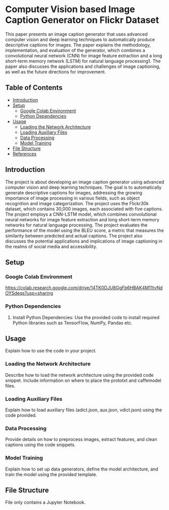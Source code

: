 # Computer Vision based Image Caption Generator on Flickr Dataset

This paper presents an image caption generator that uses advanced computer vision and deep learning techniques to automatically produce descriptive captions for images. The paper explains the methodology, implementation, and evaluation of the generator, which combines a convolutional neural network (CNN) for image feature extraction and a long short-term memory network (LSTM) for natural language processing1. The paper also discusses the applications and challenges of image captioning, as well as the future directions for improvement.

## Table of Contents

- [Introduction](#introduction)
- [Setup](#setup)
  - [Google Colab Environment](#google-colab-environment)
  - [Python Dependencies](#python-dependencies)
- [Usage](#usage)
  - [Loading the Network Architecture](#loading-the-network-architecture)
  - [Loading Auxiliary Files](#loading-auxiliary-files)
  - [Data Processing](#data-processing)
  - [Model Training](#model-training)
- [File Structure](#file-structure)
- [References](#references)

## Introduction

The project is about developing an image caption generator using advanced computer vision and deep learning techniques. The goal is to automatically generate descriptive captions for images, addressing the growing importance of image processing in various fields, such as object recognition and image categorization. The project uses the Flickr30k dataset, which contains 30,000 images, each associated with five captions. The project employs a CNN-LSTM model, which combines convolutional neural networks for image feature extraction and long short-term memory networks for natural language processing. The project evaluates the performance of the model using the BLEU score, a metric that measures the similarity between predicted and actual captions. The project also discusses the potential applications and implications of image captioning in the realms of social media and accessibility.

## Setup

### Google Colab Environment

https://colab.research.google.com/drive/14TK0DJU8GgFb6HBAK4M11tvNdOYSdeqs?usp=sharing

### Python Dependencies

1. Install Python Dependencies: Use the provided code to install required Python libraries such as TensorFlow, NumPy, Pandas etc.

## Usage

Explain how to use the code in your project.

### Loading the Network Architecture

Describe how to load the network architecture using the provided code snippet. Include information on where to place the prototxt and caffemodel files.

### Loading Auxiliary Files

Explain how to load auxiliary files (adict.json, aux.json, vdict.json) using the code provided.

### Data Processing

Provide details on how to preprocess images, extract features, and clean captions using the code snippets.

### Model Training

Explain how to set up data generators, define the model architecture, and train the model using the provided template.

## File Structure

File only contains a Jupyter Notebook.
